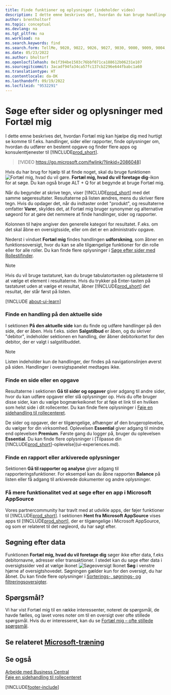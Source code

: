 ```yaml
---
title: Finde funktioner og oplysninger (indeholder video)
description: I dette emne beskrives det, hvordan du kan bruge handlinger, sider, rapporter, dokumentation og data samt andre programmer og konsulenttjenester.
author: brentholtorf
ms.topic: conceptual
ms.devlang: na
ms.tgt_pltfrm: na
ms.workload: na
ms.search.keywords: find
ms.search.form: TellMe, 9020, 9022, 9026, 9027, 9030, 9000, 9009, 9004, 9005, 9024, 9006, 9007, 9010, 9016, 9017
ms.date: 05/23/2022
ms.author: bholtorf
ms.openlocfilehash: 0e1f394be1503c76bbf071ca188612b06231e107
ms.sourcegitcommit: 3acadf94fa34ca57fc137cb2296e644fbabc1a60
ms.translationtype: HT
ms.contentlocale: da-DK
ms.lasthandoff: 09/19/2022
ms.locfileid: "9532291"
---
```

# <a name="finding-pages-and-information-with-tell-me"></a>Søge efter sider og oplysninger med Fortæl mig  
I dette emne beskrives det, hvordan Fortæl mig kan hjælpe dig med hurtigt se komme til f.eks. handlinger, sider eller rapporter, finde oplysninger om, hvordan du udfører en bestemt opgave og finder flere apps og konsulenttjenester til [!INCLUDE[prod_short](includes/prod_short.md)].  


> [!VIDEO https://go.microsoft.com/fwlink/?linkid=2086048]

Hvis du har brug for hjælp til at finde noget, skal du bruge funktionen ![Fortæl mig, hvad du vil gøre.](media/ui-search/search.png "Søge efter side eller rapport") **Fortæl mig, hvad du vil foretage dig**-ikon for at søge. Du kan også bruge ALT + Q for at begynde at bruge Fortæl mig.

Når du begynder at skrive tegn, viser [!INCLUDE[prod_short](includes/prod_short.md)] med det samme søgeresultater. Resultaterne på listen ændres, mens du skriver flere tegn. Hvis du opdager det, når du indtaster ordet "produkt", og resultaterne omfatter **Varer**, skyldes det, at Fortæl mig bruger synonymer og alternative søgeord for at gøre det nemmere at finde handlinger, sider og rapporter.

Kolonnen til højre angiver den generelle kategori for resultatet. F.eks. om det skal åbne en oversigtsside, eller om det er en administrativ opgave.  

Nederst i vinduet **Fortæl mig** findes handlingen **udforskning**, som åbner en funktionsoversigt, hvor du kan se alle tilgængelige funktioner for din rolle eller for alle roller. Du kan finde flere oplysninger i [Søge efter sider med Rollestifinder](ui-role-explorer.md).

> [!NOTE]  
>   Hvis du vil bruge tastaturet, kan du bruge tabulatortasten og piletasterne til at vælge et element i resultaterne. Hvis du trykker på Enter-tasten på tastaturet uden at vælge et resultat, åbner [!INCLUDE[prod_short](includes/prod_short.md)] det resultat, der står først på listen.

[!INCLUDE [about-ui-learn](includes/about-ui-learn.md)]

### <a name="finding-an-action-on-the-current-page"></a>Finde en handling på den aktuelle side
I sektionen **På den aktuelle side** kan du finde og udføre handlinger på den side, der er åben. Hvis f.eks. siden **Salgstilbud** er åben, og du skriver "debitor", indeholder sektionen en handling, der åbner debitorkortet for den debitor, der er valgt i salgstilbuddet.

> [!NOTE]  
>   Listen indeholder kun de handlinger, der findes på navigationslinjen øverst på siden. Handlinger i oversigtspanelet medtages ikke.  

### <a name="finding-a-page-or-a-task"></a>Finde en side eller en opgave
Resultaterne i sektionen **Gå til sider og opgaver** giver adgang til andre sider, hvor du kan udføre opgaver eller slå oplysninger op. Hvis du ofte bruger disse sider, kan du vælge bogmærkeikonet for at føje et link til en hvilken som helst side i dit rollecenter. Du kan finde flere oplysninger i [Føje en sidehandling til rollecenteret](ui-bookmarks.md).

De sider og opgaver, der er tilgængelige, afhænger af den brugeroplevelse, du vælger for din virksomhed. Oplevelsen **Essential** giver adgang til mindre end oplevelsen **Premium**. Første gang du logger på, bruger du oplevelsen **Essential**. Du kan finde flere oplysninger i [Tilpasse din [!INCLUDE[prod_short](includes/prod_short.md)]-oplevelse](ui-experiences.md).

### <a name="finding-a-report-or-archived-information"></a>Finde en rapport eller arkiverede oplysninger
Sektionen **Gå til rapporter og analyse** giver adgang til rapporteringsfunktioner. For eksempel kan du åbne rapporten **Balance** på listen eller få adgang til arkiverede dokumenter og andre oplysninger.  

<!-- removed in v20 because of Help pane
### Finding Information in the Help
Under **Documentation** you will see articles from the [!INCLUDE[prod_short](includes/prod_short.md)] documentation that describe concepts and provide step-by-step guidance for completing tasks in the application.    

> [!NOTE]  
> Documentation for third-party extensions is not included in the results.
-->

### <a name="getting-more-functionality-by-finding-an-app-on-microsoft-appsource"></a>Få mere funktionalitet ved at søge efter en app i Microsoft AppSource
Vores partnercommunity har travlt med at udvikle apps, der føjer funktioner til [!INCLUDE[prod_short](includes/prod_short.md)]. I sektionen **Hent fra Microsoft AppSource** vises apps til [!INCLUDE[prod_short](includes/prod_short.md)], der er tilgængelige i Microsoft AppSource, og som er relateret til det nøgleord, du har søgt efter.

## <a name="searching-for-data"></a>Søgning efter data
Funktionen **Fortæl mig, hvad du vil foretage dig** søger ikke efter data, f.eks debitornavne, adresser eller transaktioner. I stedet kan du søge efter data i oversigtssider ved at vælge ikonet ![Søgeoversigt](media/ui-search/search-list.png "Ikonet Søgeoversigt") Ikonet **Søg** i venstre hjørne af oversigtshovedet. Søgningen gælder kun for den oversigt, du har åbnet. Du kan finde flere oplysninger i [Sorterings-, søgnings- og filtreringsoversigter](ui-enter-criteria-filters.md).

## <a name="questions"></a>Spørgsmål?
Vi har vist Fortæl mig til en række interessenter, noteret de spørgsmål, de havde fælles, og lavet vores noter om til en oversigt over ofte stillede spørgsmål. Hvis du er interesseret, kan du se [Fortæl mig – ofte stillede spørgsmål](ui-search-faq.md).

## <a name="see-related-microsoft-training"></a>Se relateret [Microsoft-træning](/training/modules/user-interface-dynamics-365-business-central/index)

## <a name="see-also"></a>Se også
[Arbejde med Business Central](ui-work-product.md)  
[Føje en sidehandling til rollecenteret](ui-bookmarks.md)


[!INCLUDE[footer-include](includes/footer-banner.md)]
